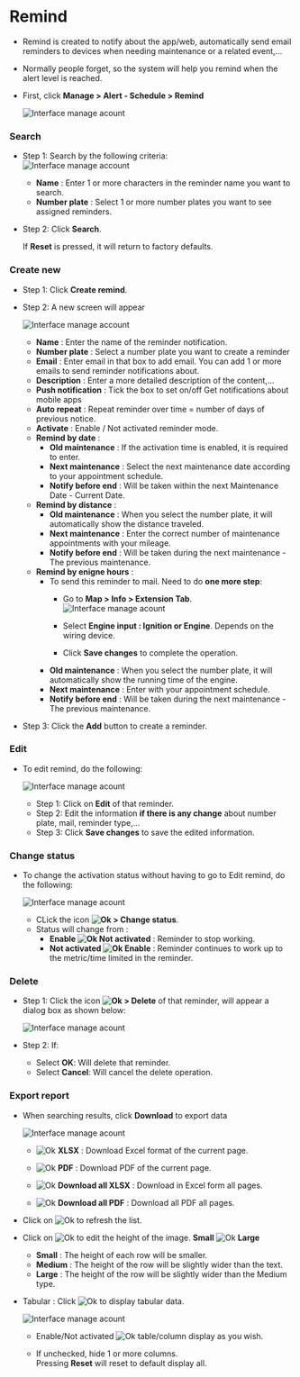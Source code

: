 #  Remind

- Remind is created to notify about the app/web, automatically send email reminders to devices when needing maintenance or a related event,...
- Normally people forget, so the system will help you remind when the alert level is reached.
- First, click **Manage > Alert - Schedule > Remind**

    <span style="display:block;text-align:left">![Interface manage acount](/docs/assets/images/web-english/notifications/remind.jpg)

### Search


* Step 1: Search by the following criteria:
    <span style="display:block;text-align:left">![Interface manage account](/docs/assets/images/web-english/notifications/remind-search.jpg)
    
    * **Name** : Enter 1 or more characters in the reminder name you want to search.
    * **Number plate** : Select 1 or more number plates you want to see assigned reminders.

* Step 2: Click **Search**.
 
    If **Reset** is pressed, it will return to factory defaults.


### Create new

- Step 1: Click **Create remind**.
- Step 2: A new screen will appear
  
  <span style="display:block;text-align:left">![Interface manage account](/docs/assets/images/web-english/notifications/remind-add.jpg)
  
  - **Name** : Enter the name of the reminder notification.
  - **Number plate** : Select a number plate you want to create a reminder
  - **Email** : Enter email in that box to add email. You can add 1 or more emails to send reminder notifications about.
  - **Description** : Enter a more detailed description of the content,...
  - **Push notification** : Tick the box to set on/off Get notifications about mobile apps
  - **Auto repeat** : Repeat reminder over time = number of days of previous notice.
  - **Activate** : Enable / Not activated	 reminder mode.
  - **Remind by date** :
    - **Old maintenance** : If the activation time is enabled, it is required to enter.
    - **Next maintenance** : Select the next maintenance date according to your appointment schedule.
    - **Notify before end** : Will be taken within the next Maintenance Date - Current Date.
  - **Remind by distance** :
    - **Old maintenance** : When you select the number plate, it will automatically show the distance traveled.
    - **Next maintenance** : Enter the correct number of maintenance appointments with your mileage.
    - **Notify before end** : Will be taken during the next maintenance - The previous maintenance.
  - **Remind by enigne hours** :
    - To send this reminder to mail. Need to do **one more step**:
      - Go to **Map > Info > Extension Tab**.
      <span style="display:block;text-align:left">![Interface manage acount](/docs/assets/images/web-english/notifications/remind-by-hour.jpg)
  
      - Select **Engine input : Ignition or Engine**. Depends on the wiring device.
      - Click **Save changes** to complete the operation.
    - **Old maintenance** : When you select the number plate, it will automatically show the running time of the engine.
    - **Next maintenance** : Enter with your appointment schedule.
    - **Notify before end** : Will be taken during the next maintenance - The previous maintenance.
- Step 3: Click the **Add** button to create a reminder.

### Edit

- To edit remind, do the following:

  <span style="display:block;text-align:left">![Interface manage acount](/docs/assets/images/web-english/notifications/remind-edit.jpg)

  - Step 1: Click on **Edit** of that reminder.
  - Step 2: Edit the information **if there is any change** about number plate, mail, reminder type,...
  - Step 3: Click **Save changes** to save the edited information.

### Change status
- To change the activation status without having to go to Edit remind, do the following:

    <span style="display:block;text-align:left">![Interface manage acount](/docs/assets/images/web-english/notifications/change-status-active.jpg)

  - CLick the icon **<span class="icon-left svg-filter-info">![Ok](/docs/assets/images/web-interface/icon/SVG/ellipsis-h.svg) > Change status**.
  - Status will change from :
    - **Enable <span class="icon-left svg-filter-serch">![Ok](/docs/assets/images/web-interface/icon/SVG/arrow-right.svg) Not activated** : Reminder to stop working.
    - **Not activated   <span class="icon-left svg-filter-serch">![Ok](/docs/assets/images/web-interface/icon/SVG/arrow-right.svg) Enable** : Reminder continues to work up to the metric/time limited in the reminder.


### Delete

- Step 1: Click the icon **<span class="icon-left svg-filter-info">![Ok](/docs/assets/images/web-interface/icon/SVG/ellipsis-h.svg) > Delete** of that reminder, will appear a dialog box as shown below:

    <span style="display:block;text-align:left">![Interface manage acount](/docs/assets/images/web-english/notifications/remind-delete.jpg)

- Step 2: If:
  - Select **OK**: Will delete that reminder.
  - Select **Cancel**: Will cancel the delete operation.

### Export report

* When searching results, click **Download** to export data
 
    <span style="display:block;text-align:left">![Interface manage acount](/docs/assets/images/web-english/notifications/download-remind.jpg)
  
  - <span class="icon-left svg-filter-circlegreen2">![Ok](/docs/assets/images/web-interface/icon/SVG/file-excel1.svg) **XLSX** : Download Excel format of the current page.

  - <span class="icon-left svg-filter-circlered">![Ok](/docs/assets/images/web-interface/icon/SVG/file-pdf1.svg) **PDF** : Download PDF of the current page.

  - <span class="icon-left svg-filter-circlegreen2">![Ok](/docs/assets/images/web-interface/icon/SVG/file-excel1.svg) **Download all XLSX** : Download in Excel form all pages.
  
  - <span class="icon-left svg-filter-circlered">![Ok](/docs/assets/images/web-interface/icon/SVG/file-pdf1.svg) **Download all PDF** : Download all PDF all pages.

- Click on <span class="icon-left svg-filter-info">![Ok](/docs/assets/images/web-interface/icon/SVG/icons8-reset.svg) to refresh the list.
      
- Click on <span class="icon-left svg-filter-info">![Ok](/docs/assets/images/web-interface/icon/SVG/column-height.svg) to edit the height of the image. **Small** <span class="icon-left svg-filter-serch">![Ok](/docs/assets/images/web-interface/icon/SVG/arrow-right.svg) **Large**

  - **Small** : The height of each row will be smaller.
  - **Medium** : The height of the row will be slightly wider than the text.
  - **Large** : The height of the row will be slightly wider than the Medium type.
- Tabular : Click <span class="icon-left ">![Ok](/docs/assets/images/web-interface/icon/SVG/icons8-gear.svg) to display tabular data.
    
    <span style="display:block;text-align:left">![Interface manage acount](/docs/assets/images/web-english/notifications/download-remind-2.jpg)
    
    - Enable/Not activated	 <span class="icon-left svg-filter-tick">![Ok](/docs/assets/images/web-interface/icon/SVG/check-square1.svg) table/column display as you wish.
    
    - If unchecked, hide 1 or more columns. <br>
    Pressing **Reset** will reset to default display all.